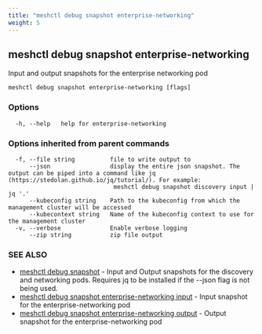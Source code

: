 ```yaml
---
title: "meshctl debug snapshot enterprise-networking"
weight: 5
---
```

## meshctl debug snapshot enterprise-networking

Input and output snapshots for the enterprise networking pod

```
meshctl debug snapshot enterprise-networking [flags]
```

### Options

```
  -h, --help   help for enterprise-networking
```

### Options inherited from parent commands

```
  -f, --file string          file to write output to
      --json                 display the entire json snapshot. The output can be piped into a command like jq (https://stedolan.github.io/jq/tutorial/). For example:
                              meshctl debug snapshot discovery input | jq '.'
      --kubeconfig string    Path to the kubeconfig from which the management cluster will be accessed
      --kubecontext string   Name of the kubeconfig context to use for the management cluster
  -v, --verbose              Enable verbose logging
      --zip string           zip file output
```

### SEE ALSO

* [meshctl debug snapshot](../meshctl_debug_snapshot)	 - Input and Output snapshots for the discovery and networking pods. Requires jq to be installed if the --json flag is not being used.
* [meshctl debug snapshot enterprise-networking input](../meshctl_debug_snapshot_enterprise-networking_input)	 - Input snapshot for the enterprise-networking pod
* [meshctl debug snapshot enterprise-networking output](../meshctl_debug_snapshot_enterprise-networking_output)	 - Output snapshot for the enterprise-networking pod

